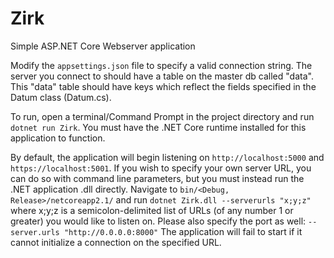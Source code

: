 # Zirk
Simple ASP.NET Core Webserver application

Modify the `appsettings.json` file to specify a valid connection string. The server you connect to should have a table on the master db called "data".
This "data" table should have keys which reflect the fields specified in the Datum class (Datum.cs).

To run, open a terminal/Command Prompt in the project directory and run `dotnet run Zirk`. You must have the .NET Core runtime installed for this application to function.

By default, the application will begin listening on `http://localhost:5000` and `https://localhost:5001`. If you wish to specify your own server URL, you can do so with command line parameters, but you must instead run the .NET application .dll directly. Navigate to `bin/<Debug, Release>/netcoreapp2.1/` and run `dotnet Zirk.dll --serverurls "x;y;z"` where x;y;z is a semicolon-delimited list of URLs (of any number 1 or greater) you would like to listen on. Please also specify the port as well: `--server.urls "http://0.0.0.0:8000"` The application will fail to start if it cannot initialize a connection on the specified URL.
